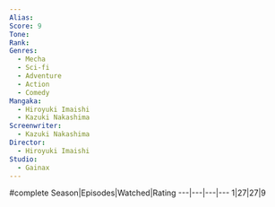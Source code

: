 ```yaml
---
Alias:
Score: 9
Tone: 
Rank:
Genres:
  - Mecha
  - Sci-fi
  - Adventure
  - Action
  - Comedy
Mangaka:
  - Hiroyuki Imaishi
  - Kazuki Nakashima
Screenwriter:
  - Kazuki Nakashima
Director:
  - Hiroyuki Imaishi
Studio:
  - Gainax
---
```

#complete 
Season|Episodes|Watched|Rating
---|---|---|---
1|27|27|9